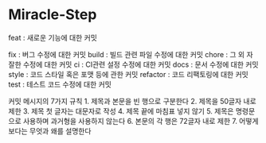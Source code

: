 # Miracle-Step

feat : 새로운 기능에 대한 커밋

fix : 버그 수정에 대한 커밋
build : 빌드 관련 파일 수정에 대한 커밋
chore : 그 외 자잘한 수정에 대한 커밋
ci : CI관련 설정 수정에 대한 커밋
docs : 문서 수정에 대한 커밋
style : 코드 스타일 혹은 포맷 등에 관한 커밋
refactor :  코드 리팩토링에 대한 커밋
test : 테스트 코드 수정에 대한 커밋

커밋 메시지의 7가지 규칙
      1. 제목과 본문을 빈 행으로 구분한다
      2. 제목을 50글자 내로 제한
      3. 제목 첫 글자는 대문자로 작성
      4. 제목 끝에 마침표 넣지 않기
      5. 제목은 명령문으로 사용하며 과거형을 사용하지 않는다
      6. 본문의 각 행은 72글자 내로 제한
      7. 어떻게 보다는 무엇과 왜를 설명한다
